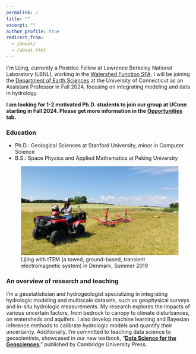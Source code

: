 ```yaml
---
permalink: /
title: ""
excerpt: ""
author_profile: true
redirect_from: 
  - /about/
  - /about.html
---
```


I'm Lijing, currently a Postdoc Fellow at Lawrence Berkeley National Laboratory (LBNL), working in the [Watershed Function SFA](https://watershed.lbl.gov/). I will be joining the [Department of Earth Sciences](https://earthsciences.uconn.edu/) at the University of Connecticut as an Assistant Professor in Fall 2024, focusing on integrating modeling and data in hydrology. 

**I am looking for 1-2 motivated Ph.D. students to join our group at UConn starting in Fall 2024. Please get more information in the [Opportunities](https://lijingwang.github.io/opportunities/) tab.**

### Education
- Ph.D.: Geological Sciences at Stanford University, minor in Computer Science
- B.S.: Space Physics and Applied Mathematics at Peking University

<figure>
   <img src="/images/Lijing_tTEM.jpg" alt="Lijing tTEM at Denmark">
   <figcaption>Lijing with tTEM (a towed, ground-based, transient electromagnetic system) in Denmark, Summer 2019</figcaption>
</figure>

### An overview of research and teaching
I’m a geostatistician and hydrogeologist specializing in integrating hydrologic modeling and multiscale datasets, such as geophysical surveys and in-situ hydrologic measurements. My research explores the impacts of various uncertain factors, from bedrock to canopy to climate disturbances, on watersheds and aquifers. I also develop machine learning and Bayesian inference methods to calibrate hydrologic models and quantify their uncertainty. Additionally, I’m committed to teaching data science to geoscientists, showcased in our new textbook, “**[Data Science for the Geosciences](https://www.cambridge.org/highereducation/books/data-science-for-the-geosciences/64E10197819920B0B5F36472B3B872C4?utm_campaign=shareaholic&utm_medium=copy_link&utm_source=bookmark)**,” published by Cambridge University Press. 



<!--

Prior to LBNL, I obtained my Ph.D. from the Department of Geological Sciences (now Earth and Planetary Sciences) at Stanford University in March 2023, advised by Professor [Jef Caers](https://profiles.stanford.edu/jef-caers?tab=bio), also with a Ph.D. minor in Computer Science. Previous to the graduate school, I obtained my Bachelor of Science degrees in Space Physics and Applied Mathematics from Peking University. 

Outside of research, I enjoy hiking, backpacking, wildlife watching, photography, piano-playing, and I love all plants. 
--> 

<!-- I graduated from the Department of Earth and Planetary Sciences at Stanford University in March 2023, advised by Professor [Jef Caers](https://profiles.stanford.edu/jef-caers?tab=bio). I also hold a Ph.D. minor in Computer Science. At Stanford, I was affiliated with [Stanford Center of Earth Resource Forecasting](https://scerf.stanford.edu/) and [Stanford Data Science Scholar Program](https://datascience.stanford.edu/programs/stanford-data-science-scholars-program). My ultimate career goal is to **provide decision solutions for water resources under climate change using advanced modeling, machine learning, and decision science methods**. Previous to the graduate school, I obtained my Bachelor of Science degree in Space Physics and Applied Mathematics from Peking University. 

I have devoted my career to developing state-of-art data integration and model calibration methods specifically for water resource management. I first entered this field as an undergraduate working on spatial data integration using geostatistics in air pollution predictions. Geostatistics opened a new quantitative world for me to formulate spatial models for the earth systems. During my Ph.D., I worked with Professor Jef Caers at Stanford to advance geostatistics, Bayesian inference, and stochastic optimization methods to quantify the uncertainty of earth resources, with a primary interest in water resources. From contaminated sites to mountainous floodplains, my research development sheds light on how water exchanges spatiotemporally, what the driving factors are, and provides informed predictions for water resource management. 

I am passionate about teaching data science methods to geoscience audiences and the broader scientific community, with real earth science studies (i.e. natural hazards, climate change, earth resources) and interactive python notebooks! Our [new textbook: **Data Science for the Geosciences**](https://www.cambridge.org/highereducation/books/data-science-for-the-geosciences/64E10197819920B0B5F36472B3B872C4?utm_campaign=shareaholic&utm_medium=copy_link&utm_source=bookmark) has been published (August 2023) with Cambridge University Press. We offer Python notebooks, lecture videos/slides, and homework assignments that are available to both students and instructors, making it easier to learn data science in geosciences with less statistics/programming background. Please check it out! 

Outside of research, I enjoy hiking, backpacking, photography, piano-playing, and I love all plants.  -->